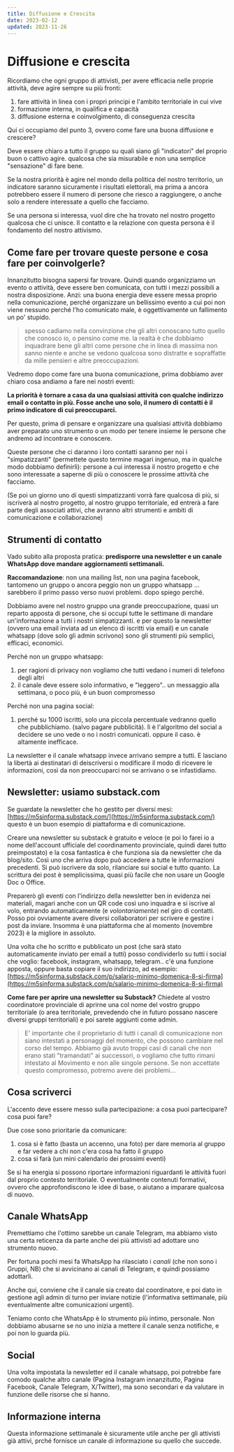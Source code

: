 ```yaml
---
title: Diffusione e Crescita
date: 2023-02-12
updated: 2023-11-26
---
```

# Diffusione e crescita

Ricordiamo che ogni gruppo di attivisti, per avere efficacia nelle proprie attività, deve agire sempre su più fronti:

1. fare attività in linea con i propri principi e l'ambito territoriale in cui vive
2. formazione interna, in qualifica e capacità
3. diffusione esterna e coinvolgimento, di conseguenza crescita

Qui ci occupiamo del punto 3, ovvero come fare una buona diffusione e crescere?

Deve essere chiaro a tutto il gruppo su quali siano gli "indicatori" del proprio buon o cattivo agire. qualcosa che sia misurabile e non una semplice "sensazione" di fare bene.

Se la nostra priorità è agire nel mondo della politica del nostro territorio, un indicatore saranno sicuramente i risultati elettorali, ma prima a ancora potrebbero essere il numero di persone che riesco a raggiungere, o anche solo a rendere interessate a quello che facciamo.

Se una persona si interessa, vuol dire che ha trovato nel nostro progetto qualcosa che ci unisce. Il contatto e la relazione con questa persona è il fondamento del nostro attivismo.

## Come fare per trovare queste persone e cosa fare per coinvolgerle?

Innanzitutto bisogna sapersi far trovare. Quindi quando organizziamo un evento o attività, deve essere ben comunicata, con tutti i mezzi possibili a nostra disposizione.
Anzi: una buona energia deve essere messa proprio nella comunicazione, perché organizzare un bellissimo evento a cui poi non viene nessuno perché l'ho comunicato male, è oggettivamente un fallimento un po' stupido.

> spesso cadiamo nella convinzione che gli altri conoscano tutto quello che conosco io, o pensino come me. la realtà è che dobbiamo inquadrare bene gli altri come persone che in linea di massima non sanno niente e anche se vedono qualcosa sono distratte e sopraffatte da mille pensieri e altre preoccupazioni.

Vedremo dopo come fare una buona comunicazione, prima dobbiamo aver chiaro cosa andiamo a fare nei nostri eventi:

**La priorità è tornare a casa da una qualsiasi attività con qualche indirizzo email o contatto in più. Fosse anche uno solo, il numero di contatti è il primo indicatore di cui preoccuparci.**

Per questo, prima di pensare e organizzare una qualsiasi attività dobbiamo aver preparato uno strumento o un modo per tenere insieme le persone che andremo ad incontrare e conoscere.

Queste persone che ci daranno i loro contatti saranno per noi i "simpatizzanti" (permettete questo termine magari ingenuo, ma in qualche modo dobbiamo definirli): 
persone a cui interessa il nostro progetto e che sono interessate a saperne di più o conoscere le prossime attività che facciamo.

(Se poi un giorno uno di questi simpatizzanti vorrà fare qualcosa di più, si iscriverà al nostro progetto, al nostro gruppo territoriale, ed entrerà a fare parte degli associati attivi, che avranno altri strumenti e ambiti di comunicazione e collaborazione)

## Strumenti di contatto
Vado subito alla proposta pratica: **predisporre una newsletter e un canale WhatsApp dove mandare aggiornamenti settimanali.**

**Raccomandazione**: non una mailing list, non una pagina facebook, tantomeno un gruppo o ancora peggio non un gruppo whatsapp ... sarebbero il primo passo verso nuovi problemi. dopo spiego perché.

Dobbiamo avere nel nostro gruppo una grande preoccupazione, quasi un reparto apposta di persone, che si occupi tutte le settimane di mandare un'informazione a tutti i nostri simpatizzanti. e per questo la newsletter (ovvero una email inviata ad un elenco di iscritti via email) e un canale whatsapp (dove solo gli admin scrivono) sono gli strumenti più semplici, efficaci, economici.

Perché non un gruppo whatsapp: 

1. per ragioni di privacy non vogliamo che tutti vedano i numeri di telefono degli altri
2. il canale deve essere solo informativo, e "leggero".. un messaggio alla settimana, o poco più, è un buon compromesso

Perché non una pagina social:

1. perché su 1000 iscritti, solo una piccola percentuale vedranno quello che pubblichiamo. (salvo pagare pubblicità). lì è l'algoritmo del social a decidere se uno vede o no i nostri comunicati. oppure il caso. è altamente inefficace.

La newsletter e il canale whatsapp invece arrivano sempre a tutti.
E lasciano la libertà ai destinatari di deiscriversi o modificare il modo di ricevere le informazioni, così da non preoccuparci noi se arrivano o se infastidiamo.

## Newsletter: usiamo substack.com

Se guardate la newsletter che ho gestito per diversi mesi: [https://m5sinforma.substack.com/](https://m5sinforma.substack.com/)
questo è un buon esempio di piattaforma e di comunicazione.

Creare una newsletter su substack è gratuito e veloce (e poi lo farei io a nome dell'account ufficiale del coordinamento provinciale, quindi darei tutto preimpostato) e la cosa fantastica è che funziona sia da newsletter che da blog/sito. Così uno che arriva dopo può accedere a tutte le informazioni precedenti.
Si può iscrivere da solo, rilanciare sui social e tutto quanto.
La scrittura dei post è semplicissima, quasi più facile che non usare un Google Doc o Office.

Preparerò gli eventi con l'indirizzo della newsletter ben in evidenza nei materiali, magari anche con un QR code così uno inquadra e si iscrive al volo, entrando automaticamente (e _volontariamente_) nel giro di contatti.
Posso poi ovviamente avere diversi collaboratori per scrivere e gestire i post da inviare. Insomma è una piattaforma che al momento (novembre 2023) è la migliore in assoluto.

Una volta che ho scritto e pubblicato un post (che sarà stato automaticamente inviato per email a tutti) posso condividerlo su tutti i social che voglio: facebook, instagram, whatsapp, telegram.. c'è una funzione apposta, oppure basta copiare il suo indirizzo, ad esempio: [https://m5sinforma.substack.com/p/salario-minimo-domenica-8-si-firma](https://m5sinforma.substack.com/p/salario-minimo-domenica-8-si-firma)

**Come fare per aprire una newsletter su Substack?**
Chiedete al vostro coordinatore provinciale di aprirne una col nome del vostro gruppo territoriale (o area territoriale, prevedendo che in futuro possano nascere diversi gruppi territoriali) e poi sarete aggiunti come admin.

> E' importante che il proprietario di tutti i canali di comunicazione non siano intestati a personaggi del momento, che possono cambiare nel corso del tempo. Abbiamo già avuto troppi casi di canali che non erano stati "tramandati" ai successori, o vogliamo che tutto rimani intestato al Movimento e non alle singole persone.
> Se non accettate questo compromesso, potremo avere dei problemi...

## Cosa scriverci
L'accento deve essere messo sulla partecipazione: a cosa puoi partecipare? cosa puoi fare?

Due cose sono prioritarie da comunicare:

1. cosa si è fatto (basta un accenno, una foto) per dare memoria al gruppo e far vedere a chi non c'era cosa ha fatto il gruppo
2. cosa si farà (un mini calendario dei prossimi eventi)

Se si ha energia si possono riportare informazioni riguardanti le attività fuori dal proprio contesto territoriale.
O eventualmente contenuti formativi, ovvero che approfondiscono le idee di base, o aiutano a imparare qualcosa di nuovo.

## Canale WhatsApp
Premettiamo che l'ottimo sarebbe un canale Telegram, ma abbiamo visto una certa reticenza da parte anche dei più attivisti ad adottare uno strumento nuovo.

Per fortuna pochi mesi fa WhatsApp ha rilasciato i *canali* (che non sono i Gruppi, NB) che si avvicinano ai canali di Telegram, e quindi possiamo adottarli.

Anche qui, conviene che il canale sia creato dal coordinatore, e poi dato in gestione agli admin di turno per inviare notizie (l'informativa settimanale, più eventualmente altre comunicazioni urgenti).

Teniamo conto che WhatsApp è lo strumento più intimo, personale. Non dobbiamo abusarne se no uno inizia a mettere il canale senza notifiche, e poi non lo guarda più.

## Social
Una volta impostata la newsletter ed il canale whatsapp, poi potrebbe fare comodo qualche altro canale (Pagina Instagram innanzitutto, Pagina Facebook, Canale Telegram, X/Twitter), ma sono secondari e da valutare in funzione delle risorse che si hanno.

## Informazione interna
Questa informazione settimanale è sicuramente utile anche per gli attivisti già attivi, prché fornisce un canale di informazione su quello che succede.
